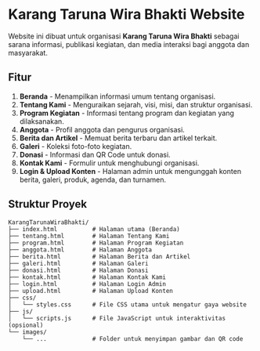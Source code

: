 # Karang Taruna Wira Bhakti Website

Website ini dibuat untuk organisasi **Karang Taruna Wira Bhakti** sebagai sarana informasi, publikasi kegiatan, dan media interaksi bagi anggota dan masyarakat.

## Fitur
1. **Beranda** - Menampilkan informasi umum tentang organisasi.
2. **Tentang Kami** - Menguraikan sejarah, visi, misi, dan struktur organisasi.
3. **Program Kegiatan** - Informasi tentang program dan kegiatan yang dilaksanakan.
4. **Anggota** - Profil anggota dan pengurus organisasi.
5. **Berita dan Artikel** - Memuat berita terbaru dan artikel terkait.
6. **Galeri** - Koleksi foto-foto kegiatan.
7. **Donasi** - Informasi dan QR Code untuk donasi.
8. **Kontak Kami** - Formulir untuk menghubungi organisasi.
9. **Login & Upload Konten** - Halaman admin untuk mengunggah konten berita, galeri, produk, agenda, dan turnamen.

## Struktur Proyek
```plaintext
KarangTarunaWiraBhakti/
├── index.html          # Halaman utama (Beranda)
├── tentang.html        # Halaman Tentang Kami
├── program.html        # Halaman Program Kegiatan
├── anggota.html        # Halaman Anggota
├── berita.html         # Halaman Berita dan Artikel
├── galeri.html         # Halaman Galeri
├── donasi.html         # Halaman Donasi
├── kontak.html         # Halaman Kontak Kami
├── login.html          # Halaman Login Admin
├── upload.html         # Halaman Upload Konten
├── css/
│   └── styles.css      # File CSS utama untuk mengatur gaya website
├── js/
│   └── scripts.js      # File JavaScript untuk interaktivitas (opsional)
└── images/
    └── ...             # Folder untuk menyimpan gambar dan QR code
